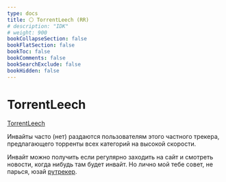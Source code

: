 ```yaml
---
type: docs
title: ⚪️ TorrentLeech (RR)
# description: "IDK"
# weight: 900
bookCollapseSection: false
bookFlatSection: false
bookToc: false
bookComments: false
bookSearchExclude: false
bookHidden: false
---
```


# TorrentLeech

[TorrentLeech](https://www.torrentleech.org/?nt)

Инвайты часто (нет) раздаются пользователям этого частного трекера, предлагающего торренты всех категорий на высокой скорости.

Инвайт можно получить если регулярно заходить на сайт и смотреть новости, когда нибудь там будет инвайт. Но лично мой тебе совет, не парься, юзай [рутрекер](../rutracker).
